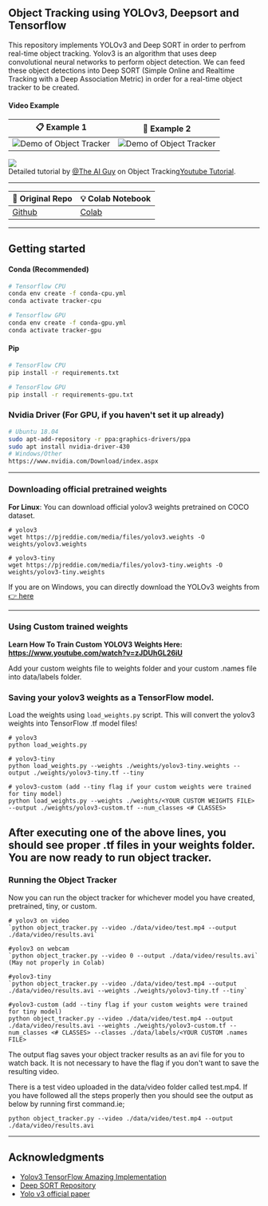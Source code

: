 ## Object Tracking using YOLOv3, Deepsort and Tensorflow
This repository implements YOLOv3 and Deep SORT in order to perfrom real-time object tracking. Yolov3 is an algorithm that uses deep convolutional neural networks to perform object detection. We can feed these object detections into Deep SORT (Simple Online and Realtime Tracking with a Deep Association Metric) in order for a real-time object tracker to be created.

#### Video Example
|📋 Example 1 |📑 Example 2|
|:-:|:-:|
|![Demo of Object Tracker](data/helpers/demo.gif)|![Demo of Object Tracker](data/video/traffic-result-gif.gif)|


<img src="https://github.com/snehitvaddi/YOLOv3-Object-Tracking/tree/master/data/helpers/demo.gif"> </img>
<br>
Detailed tutorial by [@The AI Guy](https://www.youtube.com/channel/UCrydcKaojc44XnuXrfhlV8Q) on Object Tracking[Youtube Tutorial](https://www.youtube.com/watch?v=Cf1INvUsvkM&lc=z225j1ixysjxwhlvnacdp431jphj0oobdzwbosngo0dw03c010c.1585682883809851).

--------------
|🧠 Original Repo|💡 Colab Notebook|
|--------|---------|
|[Github](https://github.com/theAIGuysCode/yolov3_deepsort)| [Colab](https://colab.research.google.com/drive/1PrEt-t-uLXgA8k8eeSn3SrSsnZlXS3Br)|

--------------
## Getting started

#### Conda (Recommended)

```bash
# Tensorflow CPU
conda env create -f conda-cpu.yml
conda activate tracker-cpu

# Tensorflow GPU
conda env create -f conda-gpu.yml
conda activate tracker-gpu
```

#### Pip
```bash
# TensorFlow CPU
pip install -r requirements.txt

# TensorFlow GPU
pip install -r requirements-gpu.txt
```

### Nvidia Driver (For GPU, if you haven't set it up already)
```bash
# Ubuntu 18.04
sudo apt-add-repository -r ppa:graphics-drivers/ppa
sudo apt install nvidia-driver-430
# Windows/Other
https://www.nvidia.com/Download/index.aspx
```
-------
### Downloading official pretrained weights
<strong>For Linux</strong>: 
You can download official yolov3 weights pretrained on COCO dataset.
```
# yolov3
wget https://pjreddie.com/media/files/yolov3.weights -O weights/yolov3.weights

# yolov3-tiny
wget https://pjreddie.com/media/files/yolov3-tiny.weights -O weights/yolov3-tiny.weights
```

If you are on Windows, you can directly download the YOLOv3 weights from [👉 here](https://pjreddie.com/media/files/yolov3.weights)

-------
### Using Custom trained weights
<strong> Learn How To Train Custom YOLOV3 Weights Here: https://www.youtube.com/watch?v=zJDUhGL26iU </strong>

Add your custom weights file to weights folder and your custom .names file into data/labels folder.
  
### Saving your yolov3 weights as a TensorFlow model.
Load the weights using `load_weights.py` script. This will convert the yolov3 weights into TensorFlow .tf model files!

```
# yolov3
python load_weights.py

# yolov3-tiny
python load_weights.py --weights ./weights/yolov3-tiny.weights --output ./weights/yolov3-tiny.tf --tiny

# yolov3-custom (add --tiny flag if your custom weights were trained for tiny model)
python load_weights.py --weights ./weights/<YOUR CUSTOM WEIGHTS FILE> --output ./weights/yolov3-custom.tf --num_classes <# CLASSES>
```

After executing one of the above lines, you should see proper .tf files in your weights folder. You are now ready to run object tracker.
--------------
### Running the Object Tracker

Now you can run the object tracker for whichever model you have created, pretrained, tiny, or custom.
```
# yolov3 on video
`python object_tracker.py --video ./data/video/test.mp4 --output ./data/video/results.avi`

#yolov3 on webcam 
`python object_tracker.py --video 0 --output ./data/video/results.avi` (May not properly in Colab)

#yolov3-tiny 
`python object_tracker.py --video ./data/video/test.mp4 --output ./data/video/results.avi --weights ./weights/yolov3-tiny.tf --tiny`

#yolov3-custom (add --tiny flag if your custom weights were trained for tiny model)
python object_tracker.py --video ./data/video/test.mp4 --output ./data/video/results.avi --weights ./weights/yolov3-custom.tf --num_classes <# CLASSES> --classes ./data/labels/<YOUR CUSTOM .names FILE>
```
The output flag saves your object tracker results as an avi file for you to watch back. It is not necessary to have the flag if you don't want to save the resulting video.

There is a test video uploaded in the data/video folder called test.mp4. If you have followed all the steps properly then you should see the output as below by running first command.ie;
```
python object_tracker.py --video ./data/video/test.mp4 --output ./data/video/results.avi
```
--------------

## Acknowledgments
* [Yolov3 TensorFlow Amazing Implementation](https://github.com/zzh8829/yolov3-tf2)
* [Deep SORT Repository](https://github.com/nwojke/deep_sort)
* [Yolo v3 official paper](https://arxiv.org/abs/1804.02767)
